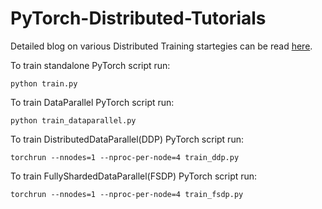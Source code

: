 # PyTorch-Distributed-Tutorials

Detailed blog on various Distributed Training startegies can be read [here](https://medium.com/p/54ae933bb9f0).

To train standalone PyTorch script run:
```console
python train.py
```
To train DataParallel PyTorch script run:
```console
python train_dataparallel.py
```
To train DistributedDataParallel(DDP) PyTorch script run:
```console
torchrun --nnodes=1 --nproc-per-node=4 train_ddp.py
```
To train FullyShardedDataParallel(FSDP) PyTorch script run:
```console
torchrun --nnodes=1 --nproc-per-node=4 train_fsdp.py
```
